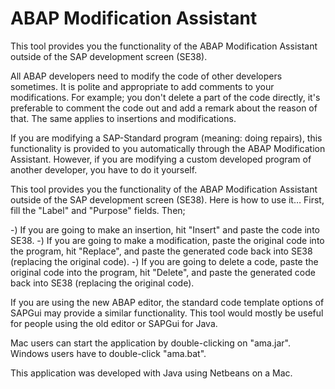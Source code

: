 ABAP Modification Assistant
===

This tool provides you the functionality of the ABAP Modification Assistant outside of the SAP development screen (SE38).

All ABAP developers need to modify the code of other developers sometimes. It is polite and appropriate to add comments to your modifications. For example; you don't delete a part of the code directly, it's preferable to comment the code out and add a remark about the reason of that. The same applies to insertions and modifications.

If you are modifying a SAP-Standard program (meaning: doing repairs), this functionality is provided to you automatically through the ABAP Modification Assistant. However, if you are modifying a custom developed program of another developer, you have to do it yourself.

This tool provides you the functionality of the ABAP Modification Assistant outside of the SAP development screen (SE38). Here is how to use it… First, fill the "Label" and "Purpose" fields. Then;

-) If you are going to make an insertion, hit "Insert" and paste the code into SE38.
-) If you are going to make a modification, paste the original code into the program, hit "Replace", and paste the generated code back into SE38 (replacing the original code).
-) If you are going to delete a code, paste the original code into the program, hit "Delete", and paste the generated code back into SE38 (replacing the original code).

If you are using the new ABAP editor, the standard code template options of SAPGui may provide a similar functionality. This tool would mostly be useful for people using the old editor or SAPGui for Java.

Mac users can start the application by double-clicking on "ama.jar". Windows users have to double-click "ama.bat".

This application was developed with Java using Netbeans on a Mac.
